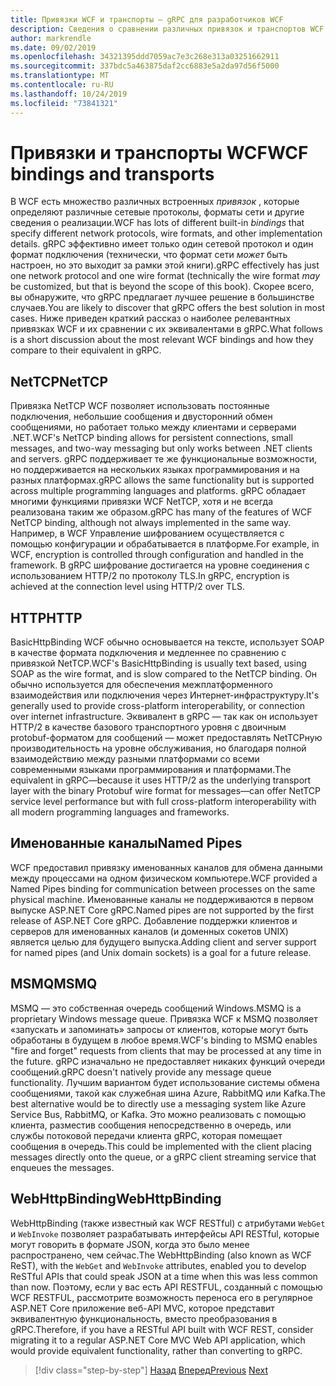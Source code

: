 ```yaml
---
title: Привязки WCF и транспорты — gRPC для разработчиков WCF
description: Сведения о сравнении различных привязок и транспортов WCF с gRPC.
author: markrendle
ms.date: 09/02/2019
ms.openlocfilehash: 34321395ddd7059ac7e3c268e313a03251662911
ms.sourcegitcommit: 337bdc5a463875daf2cc6883e5a2da97d56f5000
ms.translationtype: MT
ms.contentlocale: ru-RU
ms.lasthandoff: 10/24/2019
ms.locfileid: "73841321"
---
```

# <a name="wcf-bindings-and-transports"></a><span data-ttu-id="b5780-103">Привязки и транспорты WCF</span><span class="sxs-lookup"><span data-stu-id="b5780-103">WCF bindings and transports</span></span>

<span data-ttu-id="b5780-104">В WCF есть множество различных встроенных *привязок* , которые определяют различные сетевые протоколы, форматы сети и другие сведения о реализации.</span><span class="sxs-lookup"><span data-stu-id="b5780-104">WCF has lots of different built-in *bindings* that specify different network protocols, wire formats, and other implementation details.</span></span> <span data-ttu-id="b5780-105">gRPC эффективно имеет только один сетевой протокол и один формат подключения (технически, что формат сети *может* быть настроен, но это выходит за рамки этой книги).</span><span class="sxs-lookup"><span data-stu-id="b5780-105">gRPC effectively has just one network protocol and one wire format (technically the wire format *may* be customized, but that is beyond the scope of this book).</span></span> <span data-ttu-id="b5780-106">Скорее всего, вы обнаружите, что gRPC предлагает лучшее решение в большинстве случаев.</span><span class="sxs-lookup"><span data-stu-id="b5780-106">You are likely to discover that gRPC offers the best solution in most cases.</span></span> <span data-ttu-id="b5780-107">Ниже приведен краткий рассказ о наиболее релевантных привязках WCF и их сравнении с их эквивалентами в gRPC.</span><span class="sxs-lookup"><span data-stu-id="b5780-107">What follows is a short discussion about the most relevant WCF bindings and how they compare to their equivalent in gRPC.</span></span>

## <a name="nettcp"></a><span data-ttu-id="b5780-108">NetTCP</span><span class="sxs-lookup"><span data-stu-id="b5780-108">NetTCP</span></span>

<span data-ttu-id="b5780-109">Привязка NetTCP WCF позволяет использовать постоянные подключения, небольшие сообщения и двусторонний обмен сообщениями, но работает только между клиентами и серверами .NET.</span><span class="sxs-lookup"><span data-stu-id="b5780-109">WCF's NetTCP binding allows for persistent connections, small messages, and two-way messaging but only works between .NET clients and servers.</span></span> <span data-ttu-id="b5780-110">gRPC поддерживает те же функциональные возможности, но поддерживается на нескольких языках программирования и на разных платформах.</span><span class="sxs-lookup"><span data-stu-id="b5780-110">gRPC allows the same functionality but is supported across multiple programming languages and platforms.</span></span> <span data-ttu-id="b5780-111">gRPC обладает многими функциями привязки WCF NetTCP, хотя и не всегда реализована таким же образом.</span><span class="sxs-lookup"><span data-stu-id="b5780-111">gRPC has many of the features of WCF NetTCP binding, although not always implemented in the same way.</span></span> <span data-ttu-id="b5780-112">Например, в WCF Управление шифрованием осуществляется с помощью конфигурации и обрабатывается в платформе.</span><span class="sxs-lookup"><span data-stu-id="b5780-112">For example, in WCF, encryption is controlled through configuration and handled in the framework.</span></span> <span data-ttu-id="b5780-113">В gRPC шифрование достигается на уровне соединения с использованием HTTP/2 по протоколу TLS.</span><span class="sxs-lookup"><span data-stu-id="b5780-113">In gRPC, encryption is achieved at the connection level using HTTP/2 over TLS.</span></span>

## <a name="http"></a><span data-ttu-id="b5780-114">HTTP</span><span class="sxs-lookup"><span data-stu-id="b5780-114">HTTP</span></span>

<span data-ttu-id="b5780-115">BasicHttpBinding WCF обычно основывается на тексте, использует SOAP в качестве формата подключения и медленнее по сравнению с привязкой NetTCP.</span><span class="sxs-lookup"><span data-stu-id="b5780-115">WCF's BasicHttpBinding is usually text based, using SOAP as the wire format, and is slow compared to the NetTCP binding.</span></span> <span data-ttu-id="b5780-116">Он обычно используется для обеспечения межплатформенного взаимодействия или подключения через Интернет-инфраструктуру.</span><span class="sxs-lookup"><span data-stu-id="b5780-116">It's generally used to provide cross-platform interoperability, or connection over internet infrastructure.</span></span> <span data-ttu-id="b5780-117">Эквивалент в gRPC — так как он использует HTTP/2 в качестве базового транспортного уровня с двоичным protobuf-форматом для сообщений — может предоставлять NetTCPную производительность на уровне обслуживания, но благодаря полной взаимодействию между разными платформами со всеми современными языками программирования и платформами.</span><span class="sxs-lookup"><span data-stu-id="b5780-117">The equivalent in gRPC—because it uses HTTP/2 as the underlying transport layer with the binary Protobuf wire format for messages—can offer NetTCP service level performance but with full cross-platform interoperability with all modern programming languages and frameworks.</span></span>

## <a name="named-pipes"></a><span data-ttu-id="b5780-118">Именованные каналы</span><span class="sxs-lookup"><span data-stu-id="b5780-118">Named Pipes</span></span>

<span data-ttu-id="b5780-119">WCF предоставил привязку именованных каналов для обмена данными между процессами на одном физическом компьютере.</span><span class="sxs-lookup"><span data-stu-id="b5780-119">WCF provided a Named Pipes binding for communication between processes on the same physical machine.</span></span> <span data-ttu-id="b5780-120">Именованные каналы не поддерживаются в первом выпуске ASP.NET Core gRPC.</span><span class="sxs-lookup"><span data-stu-id="b5780-120">Named pipes are not supported by the first release of ASP.NET Core gRPC.</span></span> <span data-ttu-id="b5780-121">Добавление поддержки клиентов и серверов для именованных каналов (и доменных сокетов UNIX) является целью для будущего выпуска.</span><span class="sxs-lookup"><span data-stu-id="b5780-121">Adding client and server support for named pipes (and Unix domain sockets) is a goal for a future release.</span></span>

## <a name="msmq"></a><span data-ttu-id="b5780-122">MSMQ</span><span class="sxs-lookup"><span data-stu-id="b5780-122">MSMQ</span></span>

<span data-ttu-id="b5780-123">MSMQ — это собственная очередь сообщений Windows.</span><span class="sxs-lookup"><span data-stu-id="b5780-123">MSMQ is a proprietary Windows message queue.</span></span> <span data-ttu-id="b5780-124">Привязка WCF к MSMQ позволяет «запускать и запоминать» запросы от клиентов, которые могут быть обработаны в будущем в любое время.</span><span class="sxs-lookup"><span data-stu-id="b5780-124">WCF's binding to MSMQ enables "fire and forget" requests from clients that may be processed at any time in the future.</span></span> <span data-ttu-id="b5780-125">gRPC изначально не предоставляет никаких функций очереди сообщений.</span><span class="sxs-lookup"><span data-stu-id="b5780-125">gRPC doesn't natively provide any message queue functionality.</span></span> <span data-ttu-id="b5780-126">Лучшим вариантом будет использование системы обмена сообщениями, такой как служебная шина Azure, RabbitMQ или Kafka.</span><span class="sxs-lookup"><span data-stu-id="b5780-126">The best alternative would be to directly use a messaging system like Azure Service Bus, RabbitMQ, or Kafka.</span></span> <span data-ttu-id="b5780-127">Это можно реализовать с помощью клиента, разместив сообщения непосредственно в очередь, или службы потоковой передачи клиента gRPC, которая помещает сообщения в очередь.</span><span class="sxs-lookup"><span data-stu-id="b5780-127">This could be implemented with the client placing messages directly onto the queue, or a gRPC client streaming service that enqueues the messages.</span></span>

## <a name="webhttpbinding"></a><span data-ttu-id="b5780-128">WebHttpBinding</span><span class="sxs-lookup"><span data-stu-id="b5780-128">WebHttpBinding</span></span>

<span data-ttu-id="b5780-129">WebHttpBinding (также известный как WCF RESTful) с атрибутами `WebGet` и `WebInvoke` позволяет разрабатывать интерфейсы API RESTful, которые могут говорить в формате JSON, когда это было менее распространено, чем сейчас.</span><span class="sxs-lookup"><span data-stu-id="b5780-129">The WebHttpBinding (also known as WCF ReST), with the `WebGet` and `WebInvoke` attributes, enabled you to develop ReSTful APIs that could speak JSON at a time when this was less common than now.</span></span> <span data-ttu-id="b5780-130">Поэтому, если у вас есть API RESTFUL, созданный с помощью WCF RESTFUL, рассмотрите возможность переноса его в регулярное ASP.NET Core приложение веб-API MVC, которое представит эквивалентную функциональность, вместо преобразования в gRPC.</span><span class="sxs-lookup"><span data-stu-id="b5780-130">Therefore, if you have a RESTful API built with WCF REST, consider migrating it to a regular ASP.NET Core MVC Web API application, which would provide equivalent functionality, rather than converting to gRPC.</span></span>

>[!div class="step-by-step"]
><span data-ttu-id="b5780-131">[Назад](wcf-endpoints-grpc-methods.md)
>[Вперед](rpc-types.md)</span><span class="sxs-lookup"><span data-stu-id="b5780-131">[Previous](wcf-endpoints-grpc-methods.md)
[Next](rpc-types.md)</span></span>
